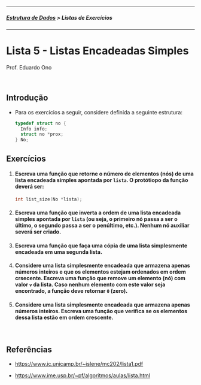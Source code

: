 
<sub><hr></sub>
##### [Estrutura de Dados](https://github.com/eduardo-ono/Estrutura-de-Dados) > Listas de Exercícios
<sup><hr></sup>

# Lista 5 - Listas Encadeadas Simples

Prof. Eduardo Ono

<br>

## Introdução

* Para os exercícios a seguir, considere definida a seguinte estrutura:

  ```c
  typedef struct no {
    Info info;
    struct no *prox;
  } No;
  ```

## Exercícios

1. #### Escreva uma função que retorne o número de elementos (nós) de uma lista encadeada simples apontada por `lista`. O protótiopo da função deverá ser:

    ```c
    int list_size(No *lista);
    ```

2. #### Escreva uma função que inverta a ordem de uma lista encadeada simples apontada por `lista` (ou seja, o primeiro nó passa a ser o último, o segundo passa a ser o penúltimo, etc.). Nenhum nó auxiliar severá ser criado.

3. #### Escreva uma função que faça uma cópia de uma lista simplesmente encadeada em uma segunda lista.

4. #### Considere uma lista simplesmente encadeada que armazena apenas números inteiros e que os elementos estejam ordenados em ordem crsecente. Escreva uma função que remove um elemento (nó) com valor `v` da lista. Caso nenhum elemento com este valor seja encontrado, a função deve retornar `0` (zero).

5. #### Considere uma lista simplesmente encadeada que armazena apenas números inteiros. Escreva uma função que verifica se os elementos dessa lista estão em ordem crescente.

<br>

## Referências

* https://www.ic.unicamp.br/~islene/mc202/lista1.pdf

* https://www.ime.usp.br/~pf/algoritmos/aulas/lista.html

 <br>
